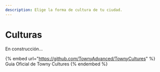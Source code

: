```yaml
---
description: Elige la forma de cultura de tu ciudad.
---
```


# Culturas

En construcción...

{% embed url="https://github.com/TownyAdvanced/TownyCultures" %}
Guia Oficial de Towny Cultures
{% endembed %}

